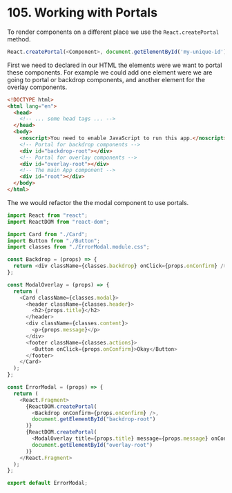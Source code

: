 # 105. Working with Portals

To render components on a different place we use the `React.createPortal` method.

```javascript
React.createPortal(<Component>, document.getElementById('my-unique-id'))
```

First we need to declared in our HTML the elements were we want to portal these components. For example we could add one element were we are going to portal or backdrop components, and another element for the overlay components.

```html
<!DOCTYPE html>
<html lang="en">
  <head>
    <!-- ... some head tags ... -->
  </head>
  <body>
    <noscript>You need to enable JavaScript to run this app.</noscript>
    <!-- Portal for backdrop components -->
    <div id="backdrop-root"></div>
    <!-- Portal for overlay components -->
    <div id="overlay-root"></div>
    <!-- The main App component -->
    <div id="root"></div>
  </body>
</html>
```

The we would refactor the the modal component to use portals.

```javascript
import React from "react";
import ReactDOM from "react-dom";

import Card from "./Card";
import Button from "./Button";
import classes from "./ErrorModal.module.css";

const Backdrop = (props) => {
  return <div className={classes.backdrop} onClick={props.onConfirm} />;
};

const ModalOverlay = (props) => {
  return (
    <Card className={classes.modal}>
      <header className={classes.header}>
        <h2>{props.title}</h2>
      </header>
      <div className={classes.content}>
        <p>{props.message}</p>
      </div>
      <footer className={classes.actions}>
        <Button onClick={props.onConfirm}>Okay</Button>
      </footer>
    </Card>
  );
};

const ErrorModal = (props) => {
  return (
    <React.Fragment>
      {ReactDOM.createPortal(
        <Backdrop onConfirm={props.onConfirm} />,
        document.getElementById("backdrop-root")
      )}
      {ReactDOM.createPortal(
        <ModalOverlay title={props.title} message={props.message} onConfirm={props.onConfirm} />,
        document.getElementById("overlay-root")
      )}
    </React.Fragment>
  );
};

export default ErrorModal;
```
